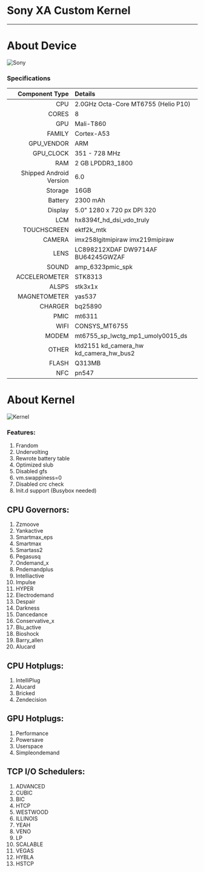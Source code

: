 # Sony XA Custom Kernel 

---

# About Device

![Sony](https://i.allo.ua/media/catalog/product/cache/1/image/425x295/799896e5c6c37e11608b9f8e1d047d15/s/o/sony_xperia_xa_dual_f3112_lime_gold_1__1.jpeg)

### Specifications

Component Type | Details
-------:|:-------------------------
CPU     | 2.0GHz Octa-Core MT6755 (Helio P10)
CORES | 8
GPU     | Mali-T860
FAMILY | Cortex-A53
GPU_VENDOR | ARM
GPU_CLOCK | 351 - 728 MHz
RAM | 2 GB LPDDR3_1800
Shipped Android Version | 6.0
Storage | 16GB
Battery | 2300 mAh
Display | 5.0" 1280 x 720 px DPI 320
LCM     | hx8394f_hd_dsi_vdo_truly
TOUCHSCREEN | ektf2k_mtk
CAMERA | imx258lgitmipiraw imx219mipiraw
LENS | LC898212XDAF DW9714AF BU64245GWZAF
SOUND | amp_6323pmic_spk
ACCELEROMETER | STK8313
ALSPS | stk3x1x
MAGNETOMETER | yas537
CHARGER | bq25890
PMIC | mt6311
WIFI | CONSYS_MT6755
MODEM | mt6755_sp_lwctg_mp1_umoly0015_ds
OTHER | ktd2151 kd_camera_hw kd_camera_hw_bus2
FLASH | Q313MB
NFC | pn547

# About Kernel

![Kernel](https://www.seton.com/media/catalog/product/cache/4/image/85e4522595efc69f496374d01ef2bf13/1435180849/i/n/international-symbols---warning-53670-lg.png)
### Features:

1. Frandom
2. Undervolting
3. Rewrote battery table
4. Optimized slub
5. Disabled gfs
6. vm.swappiness=0
7. Disabled crc check
8. Init.d support (Busybox needed)

## CPU Governors:

1. Zzmoove
2. Yankactive
3. Smartmax_eps
4. Smartmax
5. Smartass2 
6. Pegasusq 
7. Ondemand_x 
8. Pndemandplus 
9. Intelliactive 
10. Impulse 
11. HYPER 
12. Electrodemand 
13. Despair 
14. Darkness 
15. Dancedance 
16. Conservative_x 
17. Blu_active 
18. Bioshock 
19. Barry_allen 
20. Alucard

## CPU Hotplugs:

 1. IntelliPlug
 2. Alucard
 3. Bricked
 4. Zendecision

## GPU Hotplugs:

1. Performance
2. Powersave
3. Userspace
4. Simpleondemand

## TCP I/O Schedulers:

 1. ADVANCED
 2. CUBIC
 3. BIC
 4. HTCP
 5. WESTWOOD
 6. ILLINOIS
 7. YEAH
 8. VENO
 9. LP
 10. SCALABLE
 11. VEGAS
 12. HYBLA
 13. HSTCP
